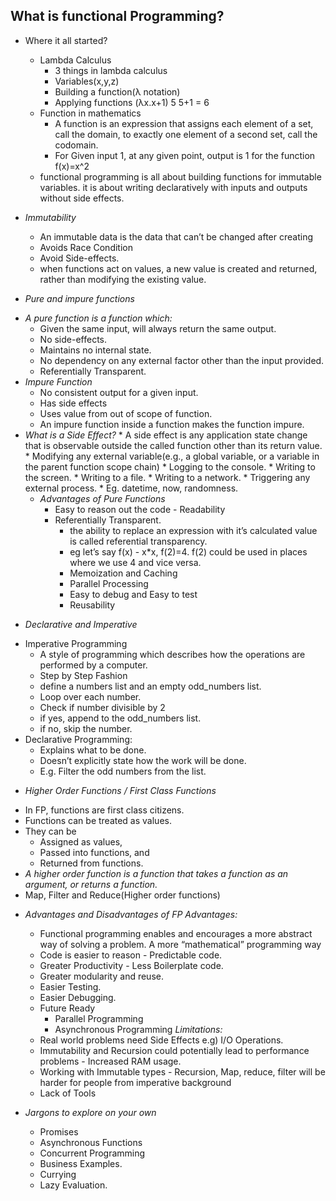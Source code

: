 ## What is functional Programming?
- Where it all started?
	* Lambda Calculus
		* 3 things in lambda calculus
		* Variables(x,y,z)
		* Building a function(λ notation)
		* Applying functions (λx.x+1) 5 5+1 = 6
	* Function in mathematics
		* A function is an expression that assigns each element of a set, call the domain, to exactly one element of a second set, call the codomain.
		* For Given input 1, at any given point, output is 1 for the function f(x)=x^2
	* functional programming is all about building functions for immutable variables. it is about writing declaratively with inputs and outputs without side effects.


-  *Immutability*
	* An immutable data is the data that can’t be changed after creating
	* Avoids Race Condition
	* Avoid Side-effects.
	* when functions act on values, a new value is created and returned, rather than modifying the existing value.


- *Pure and impure functions*
* *A pure function is a function which:*
	* Given the same input, will always return the same output.
	* No side-effects.
	* Maintains no internal state.
	* No dependency on any external factor other than the input provided.
	* Referentially Transparent.
* *Impure Function*
	* No consistent output for a given input.
	* Has side effects
	* Uses value from out of scope of function.
	* An impure function inside a function makes the function impure.
* *What is a Side Effect?*
		* A side effect is any application state change that is observable outside the called function other than its return value.
			* Modifying any external variable(e.g., a global variable, or a variable in the parent function scope chain)
			* Logging to the console.
			* Writing to the screen.
			* Writing to a file.
			* Writing to a network.
			* Triggering any external process.
			* Eg. datetime, now, randomness.
	* *Advantages of Pure Functions*
		* Easy to reason out the code - Readability
		* Referentially Transparent.
			* the ability to replace an expression with it’s calculated value is called referential transparency.
			* eg let’s say f(x) - x*x, f(2)=4. f(2) could be used in places where we use 4 and vice versa.
			* Memoization and Caching
			* Parallel Processing
			* Easy to debug and Easy to test
			* Reusability

- *Declarative and Imperative*
* Imperative Programming
	* A style of programming which describes how the operations are performed by a computer.
	* Step by Step Fashion
	* define a numbers list and an empty odd_numbers list.
	* Loop over each number.
	* Check if number divisible by 2
	* if yes, append to the odd_numbers list.
	* if no, skip the number.
* Declarative Programming:
	* Explains what to be done.
	* Doesn’t explicitly state how the work will be done.
	* E.g. Filter the odd numbers from the list.


- *Higher Order Functions / First Class Functions*
* In FP, functions are first class citizens.
* Functions can be treated as values.
* They can be
	* Assigned as values,
	* Passed into functions, and
	* Returned from functions.
* *A higher order function is a function that takes a function as an argument, or returns a function.*
* Map, Filter and Reduce(Higher order functions)

- *Advantages and Disadvantages of FP*
*Advantages:*
	* Functional programming enables and encourages a more abstract way of solving a problem. A more “mathematical” programming way
	* Code is easier to reason - Predictable code.
	* Greater Productivity - Less Boilerplate code.
	* Greater modularity and reuse.
	* Easier Testing.
	* Easier Debugging.
	* Future Ready
		* Parallel Programming
		* Asynchronous Programming
*Limitations:*
	* Real world problems need Side Effects e.g) I/O Operations.
	* Immutability and Recursion could potentially lead to performance problems - Increased RAM usage.
	* Working with Immutable types - Recursion, Map, reduce, filter will be harder for people from imperative background
	* Lack of Tools

- *Jargons to explore on your own*
	* Promises
	* Asynchronous Functions
	* Concurrent Programming
	* Business Examples.
	* Currying
	* Lazy Evaluation.

